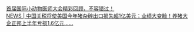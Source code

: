   
[首届国际小动物医师大会精彩回顾，不容错过！](http://www.dianyue.me/archives/132/bburihbbk4j1eoty/)  
[NEWS | 中国关税将使美国今年猪杂碎出口损失超1亿美元；业绩大变脸！养猪大企正邦上半年亏损1.6亿元......](http://www.dianyue.me/archives/453/lm6wc9gsdd5skzzt/)